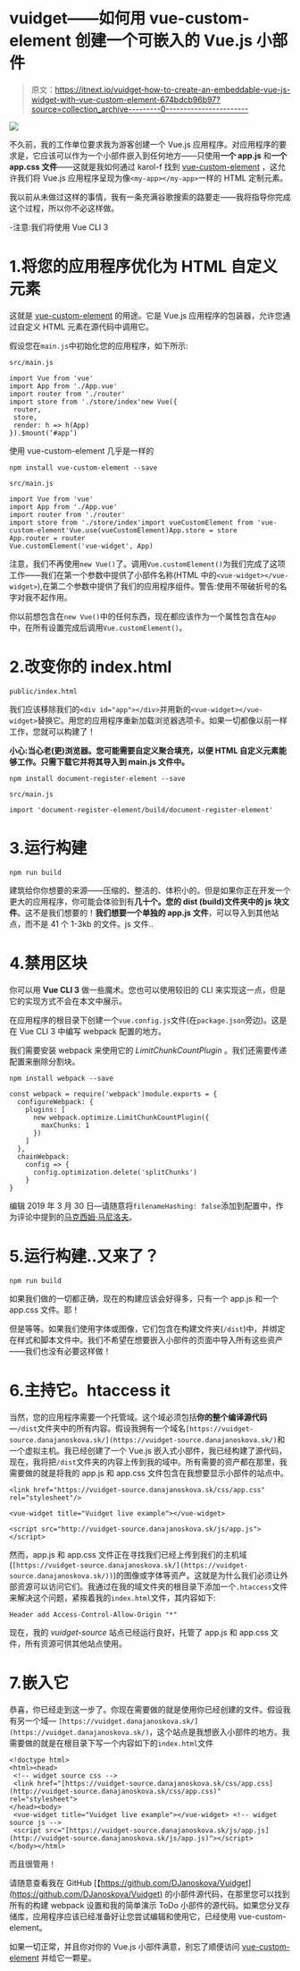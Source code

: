 # vuidget——如何用 vue-custom-element 创建一个可嵌入的 Vue.js 小部件

> 原文：<https://itnext.io/vuidget-how-to-create-an-embeddable-vue-js-widget-with-vue-custom-element-674bdcb96b97?source=collection_archive---------0----------------------->

![](img/001e2fe9a92efb27dca076b582af8d67.png)

不久前，我的工作单位要求我为游客创建一个 Vue.js 应用程序。对应用程序的要求是，它应该可以作为一个小部件嵌入到任何地方——只使用**一个 app.js** 和**一个 app.css 文件**——这就是我如何通过 karol-f 找到 [vue-custom-element](https://github.com/karol-f/vue-custom-element) ，这允许我们将 Vue.js 应用程序呈现为像`<my-app></my-app>`一样的 HTML 定制元素。

我以前从未做过这样的事情，我有一条充满谷歌搜索的路要走——我将指导你完成这个过程，所以你不必这样做。

-注意:我们将使用 Vue CLI 3

# 1.将您的应用程序优化为 HTML 自定义元素

这就是 [vue-custom-element](https://github.com/karol-f/vue-custom-element) 的用途。它是 Vue.js 应用程序的包装器，允许您通过自定义 HTML 元素在源代码中调用它。

假设您在`main.js`中初始化您的应用程序，如下所示:

`src/main.js`

```
import Vue from 'vue'
import App from './App.vue'
import router from './router'
import store from './store/index'new Vue({
 router,
 store,
 render: h => h(App)
}).$mount(‘#app’)
```

使用 vue-custom-element 几乎是一样的

`npm install vue-custom-element --save`

`src/main.js`

```
import Vue from 'vue'
import App from './App.vue'
import router from './router'
import store from './store/index'import vueCustomElement from 'vue-custom-element'Vue.use(vueCustomElement)App.store = store
App.router = router
Vue.customElement('vue-widget', App)
```

注意，我们不再使用`new Vue()`了。调用`Vue.customElement()`为我们完成了这项工作——我们在第一个参数中提供了小部件名称(HTML 中的`<vue-widget></vue-widget>`),在第二个参数中提供了我们的应用程序组件。警告:使用不带破折号的名字对我不起作用。

你以前想包含在`new Vue()`中的任何东西，现在都应该作为一个属性包含在`App` 中，在所有设置完成后调用`Vue.customElement()`。

# 2.改变你的 index.html

`public/index.html`

我们应该移除我们的`<div id="app"></div>`并用新的`<vue-widget></vue-widget>`替换它。用您的应用程序重新加载浏览器选项卡。如果一切都像以前一样工作，您就可以构建了！

**小心:当心老(更)浏览器。您可能需要自定义聚合填充，以便 HTML 自定义元素能够工作。只需下载它并将其导入到 main.js 文件中。**

`npm install document-register-element --save`

`src/main.js`

```
import 'document-register-element/build/document-register-element'
```

# 3.运行构建

`npm run build`

建筑给你你想要的来源——压缩的、整洁的、体积小的。但是如果你正在开发一个更大的应用程序，你可能会体验到有**几十个。您的 dist (build)文件夹中的 js 块文件**。这不是我们想要的！**我们想要一个单独的 app.js 文件**，可以导入到其他站点，而不是 41 个 1-3kb 的文件。js 文件..

# 4.禁用区块

你可以用 **Vue CLI 3** 做一些魔术。您也可以使用较旧的 CLI 来实现这一点，但是它的实现方式不会在本文中展示。

在应用程序的根目录下创建一个`vue.config.js`文件(在`package.json`旁边)。这是在 Vue CLI 3 中编写 webpack 配置的地方。

我们需要安装 webpack 来使用它的 *LimitChunkCountPlugin* 。我们还需要传递配置来删除分割块。

`npm install webpack --save`

```
const webpack = require('webpack')module.exports = {
  configureWebpack: {
    plugins: [
      new webpack.optimize.LimitChunkCountPlugin({
        maxChunks: 1
      })
    ]
  },
  chainWebpack:
    config => {
      config.optimization.delete('splitChunks')
    }
}
```

编辑 2019 年 3 月 30 日—请随意将`filenameHashing: false`添加到配置中，作为评论中提到的[马克西姆·马尼洛夫](https://medium.com/u/846c233c9aa5?source=post_page-----674bdcb96b97--------------------------------)。

# 5.运行构建..又来了？

`npm run build`

如果我们做的一切都正确，现在的构建应该会好得多，只有一个 app.js 和一个 app.css 文件。耶！

但是等等。如果我们使用字体或图像，它们包含在构建文件夹(`/dist`)中，并绑定在样式和脚本文件中。我们不希望在想要嵌入小部件的页面中导入所有这些资产——我们也没有必要这样做！

# 6.主持它。htaccess it

当然，您的应用程序需要一个托管域。这个域必须包括**你的整个编译源代码**—`/dist`文件夹中的所有内容。假设我拥有一个域名`[https://vuidget-source.danajanoskova.sk/](https://vuidget-source.danajanoskova.sk/)`和一个虚拟主机。我已经创建了一个 Vue.js 嵌入式小部件，我已经构建了源代码，现在，我将把`/dist`文件夹的内容上传到我的域中。所有需要的资产都在那里，我需要做的就是将我的 app.js 和 app.css 文件包含在我想要显示小部件的站点中。

```
<link href="https://vuidget-source.danajanoskova.sk/css/app.css" rel="stylesheet"/> 

<vue-widget title="Vuidget live example"></vue-widget> 

<script src="http://vuidget-source.danajanoskova.sk/js/app.js"></script>
```

然而，app.js 和 app.css 文件正在寻找我们已经上传到我们的主机域(`[https://vuidget-source.danajanoskova.sk/](https://vuidget-source.danajanoskova.sk/))`)的图像或字体等资产。这就是为什么我们必须让外部资源可以访问它们。我通过在我的域文件夹的根目录下添加一个`.htaccess`文件来解决这个问题，紧挨着我的`index.html`文件，其内容如下:

```
Header add Access-Control-Allow-Origin "*"
```

现在，我的 *vuidget-source* 站点已经运行良好，托管了 app.js 和 app.css 文件，所有资源可供其他站点使用。

# 7.嵌入它

恭喜，你已经走到这一步了。你现在需要做的就是使用你已经创建的文件。假设我有另一个域— `[https://vuidget.danajanoskova.sk/](https://vuidget.danajanoskova.sk/)`，这个站点是我想嵌入小部件的地方。我需要做的就是在根目录下写一个内容如下的`index.html`文件

```
<!doctype html>
<html><head>
 <!-- widget source css -->
 <link href="[https://vuidget-source.danajanoskova.sk/css/app.css](http://vuidget-source.danajanoskova.sk/css/app.css)" rel="stylesheet">
</head><body>
 <vue-widget title="Vuidget live example"></vue-widget> <!-- widget source js -->
 <script src="[https://vuidget-source.danajanoskova.sk/js/app.js](http://vuidget-source.danajanoskova.sk/js/app.js)"></script>
</body></html>
```

而且很管用！

请随意查看我在 GitHub
[【https://github.com/DJanoskova/Vuidget](https://github.com/DJanoskova/Vuidget)
的小部件源代码，在那里您可以找到所有的构建 webpack 设置和我的简单演示 ToDo 小部件的源代码。如果您分叉存储库，应用程序应该已经准备好让您尝试编辑和使用它，已经使用 vue-custom-element。

如果一切正常，并且你对你的 Vue.js 小部件满意，别忘了顺便访问 [vue-custom-element](https://github.com/karol-f/vue-custom-element) 并给它一颗星。